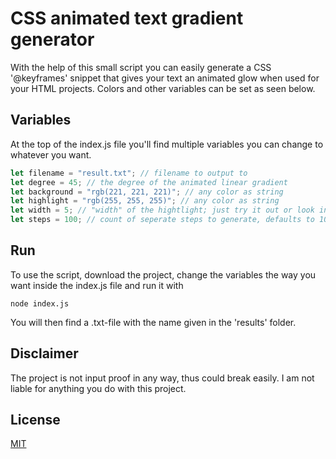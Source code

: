 # CSS animated text gradient generator

With the help of this small script you can easily generate a CSS '@keyframes' snippet that gives your text an animated glow when used for your HTML projects. Colors and other variables can be set as seen below.

## Variables

At the top of the index.js file you'll find multiple variables you can change to whatever you want.

```javascript
let filename = "result.txt"; // filename to output to
let degree = 45; // the degree of the animated linear gradient
let background = "rgb(221, 221, 221)"; // any color as string
let highlight = "rgb(255, 255, 255)"; // any color as string
let width = 5; // "width" of the hightlight; just try it out or look into the code
let steps = 100; // count of seperate steps to generate, defaults to 100 -> [0%, ... 100%]
```

## Run

To use the script, download the project, change the variables the way you want inside the index.js file and run it with

```
node index.js
```

You will then find a .txt-file with the name given in the 'results' folder.

## Disclaimer

The project is not input proof in any way, thus could break easily. I am not liable for anything you do with this project.

## License

[MIT](https://choosealicense.com/licenses/mit/)
